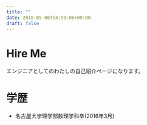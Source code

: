 ```yaml
---
title: ""
date: 2018-05-06T14:59:06+09:00
draft: false
---
```


# Hire Me

エンジニアとしてのわたしの自己紹介ページになります。

# 学歴

- 名古屋大学理学部数理学科卒(2016年3月)
